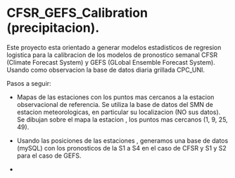 # CFSR_GEFS_Calibration (precipitacion).

Este proyecto esta orientado a generar modelos estadisticos de regresion logistica para la calibracion de los modelos de pronostico semanal CFSR (Climate Forecast System) y GEFS (GLobal Ensemble Forecast System). Usando como observacion la base de datos diaria grillada CPC_UNI.

Pasos a seguir:

* Mapas de las estaciones con los puntos mas cercanos a la estacion observacional de referencia. Se utiliza la base de datos del SMN de estacion meteorologicas, en particular su localizacion (NO sus datos). Se dibujan sobre el mapa la estacion , los puntos mas cercanos (1, 9, 25, 49).

* Usando las posiciones de las estaciones , generamos una base de datos (mySQL) con los pronosticos de la S1 a S4 en el caso de CFSR y S1 y S2 para el caso de GEFS.

* 


